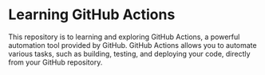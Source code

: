 # Learning GitHub Actions

This repository is to learning and exploring GitHub Actions, a powerful automation tool provided by GitHub. GitHub Actions allows you to automate various tasks, such as building, testing, and deploying your code, directly from your GitHub repository.